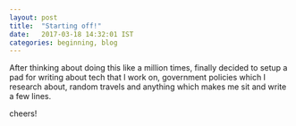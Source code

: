 ```yaml
---
layout: post
title:  "Starting off!"
date:   2017-03-18 14:32:01 IST
categories: beginning, blog 
---
```


After thinking about doing this like a million times, finally decided to setup a pad for writing about tech that I work on, government policies which I research about, random travels and anything which makes me sit and write a few lines. 

cheers! 
